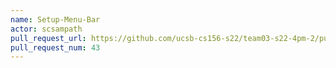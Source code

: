 ```yaml
---
name: Setup-Menu-Bar
actor: scsampath
pull_request_url: https://github.com/ucsb-cs156-s22/team03-s22-4pm-2/pull/43
pull_request_num: 43
---
```

